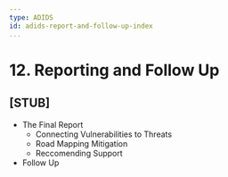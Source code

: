 ```yaml
---
type: ADIDS
id: adids-report-and-follow-up-index
...
```


# 12. Reporting and Follow Up

## [STUB]

  * The Final Report
    * Connecting Vulnerabilities to Threats
    * Road Mapping Mitigation
    * Reccomending Support
  * Follow Up
